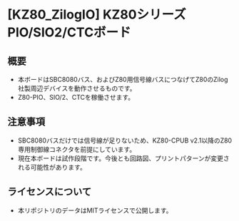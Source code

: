 # [KZ80_ZilogIO] KZ80シリーズ PIO/SIO2/CTCボード

## 概要

- 本ボードはSBC8080バス、およびZ80用信号線バスにつなげてZ80のZilog社製周辺デバイスを動作させるものです。
- Z80-PIO、SIO/2、CTCを稼働させます。

## 注意事項

- SBC8080バスだけでは信号線が足りないため、KZ80-CPUB v2.1以降のZ80専用制御線コネクタを前提にしています。
- 現在本ボードは試作段階です。今後とも回路図、プリントパターンが変更される可能性があります。

## ライセンスについて

- 本リポジトリのデータはMITライセンスで公開します。


